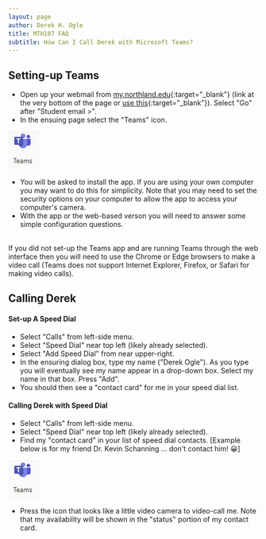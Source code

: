 ```yaml
---
layout: page
author: Derek H. Ogle
title: MTH107 FAQ
subtitle: How Can I Call Derek with Microsoft Teams?
---
```


## Setting-up Teams

* Open up your webmail from [my.northland.edu](https://my.northland.edu/){:target="_blank"} (link at the very bottom of the page or [use this](https://my.northland.edu/web-mail/){:target="_blank"}). Select "Go" after "Student email >".
* In the ensuing page select the "Teams" icon.

![Compile Script Button](Figs/TeamsIcon.JPG)

* You will be asked to install the app. If you are using your own computer you may want to do this for simplicity. Note that you may need to set the security options on your computer to allow the app to access your computer's camera.
* With the app or the web-based verson you will need to answer some simple configuration questions.

<br>

<div class="alert alert-info">
If you did not set-up the Teams app and are running Teams through the web interface then you will need to use the Chrome or Edge browsers to make a video call (Teams does not support Internet Explorer, Firefox, or Safari for making video calls).
</div>

## Calling Derek
#### Set-up A Speed Dial

* Select "Calls" from left-side menu.
* Select "Speed Dial" near top left (likely already selected).
* Select "Add Speed Dial" from near upper-right.
* In the ensuring dialog box, type my name ("Derek Ogle"). As you type you will eventually see my name appear in a drop-down box. Select my name in that box. Press "Add".
* You should then see a "contact card" for me in your speed dial list.


#### Calling Derek with Speed Dial

* Select "Calls" from left-side menu.
* Select "Speed Dial" near top left (likely already selected).
* Find my "contact card" in your list of speed dial contacts. [Example below is for my friend Dr. Kevin Schanning ... don't contact him! &#x1F600;]

![Compile Script Button](Figs/TeamsIcon.JPG)

* Press the icon that looks like a little video camera to video-call me. Note that my availability will be shown in the "status" portion of my contact card.
